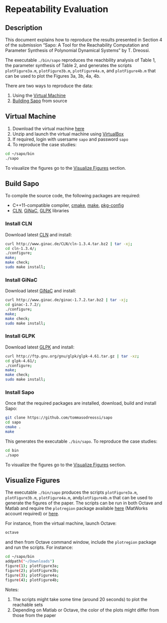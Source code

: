 # Repeatability Evaluation
## Description

This document explains how to reproduce the results presented in
Section 4 of the submission “Sapo: A Tool for the Reachability Computation and Parameter Synthesis of Polynomial Dynamical Systems” by T. Dreossi.

The executable ``./bin/sapo`` reproduces the reachbility analysis of Table 1, the parameter synthesis of Table 2, and generates the scripts ``plotFigure3a.m``, ``plotFigure3b.m``, ``plotFigure4a.m``, and ``plotFigure4b.m`` that can be used to plot the Figures 3a, 3b, 4a, 4b.


There are two ways to reproduce the data:

1. Using the [Virtual Machine](#virtualmachine)
2. [Building Sapo](#buildsapo) from source

## <a name="virtualmachine">Virtual Machine</a>

1. Download the virtual machine <a href="https://www.dropbox.com/sh/4ex9yqc3y0p1618/AACnl43b9knKovYaHVTwlkxVa?dl=0">here</a>
2. Unzip and launch the virtual machine using <a href="https://www.virtualbox.org/wiki/VirtualBox">VirtualBox</a>
3. If required, login with usersame ``sapo`` and password ``sapo``
4. To reproduce the case studies:
``` sh
cd ~/sapo/bin
./sapo
```

To visualize the figures go to the [Visualize Figures](#visfigs) section.


## <a name="buildsapo">Build Sapo</a>

To compile the source code, the following packages are required:

- C++11-compatible compiler, <a href="https://cmake.org/">cmake</a>, <a href="https://www.gnu.org/software/make/">make</a>, <a href="https://www.freedesktop.org/wiki/Software/pkg-config/">pkg-config</a>
- <a href="http://www.ginac.de/CLN/">CLN</a>,  <a href="http://www.ginac.de/">GiNaC</a>, <a href="https://www.gnu.org/software/glpk/">GLPK</a> libraries

### Install CLN

Download latest <a href="http://www.ginac.de/CLN/">CLN</a> and install:
``` sh
curl http://www.ginac.de/CLN/cln-1.3.4.tar.bz2 | tar -xj;
cd cln-1.3.4/;
./configure;
make;
make check;
sudo make install;
```

### Install GiNaC

Download latest <a href="http://www.ginac.de/">GiNaC</a> and install:
``` sh
curl http://www.ginac.de/ginac-1.7.2.tar.bz2 | tar -xj;
cd ginac-1.7.2/;
./configure;
make;
make check;
sudo make install;
```

### Install GLPK

Download latest <a href="https://www.gnu.org/software/glpk/">GLPK</a> and install:
``` sh
curl http://ftp.gnu.org/gnu/glpk/glpk-4.61.tar.gz | tar -xz;
cd glpk-4.61/;
./configure;
make;
make check;
sudo make install;
```

### Install Sapo

Once that the required packages are installed, download, build and install Sapo:
``` sh
git clone https://github.com/tommasodreossi/sapo
cd sapo
cmake .
make
```

This generates the executable ``./bin/sapo``. To reproduce the
case studies:
``` sh
cd bin
./sapo
```

To visualize the figures go to the [Visualize Figures](#visfigs) section.

## <a name="visfigs">Visualize Figures</a>

The executable ``./bin/sapo`` produces the scripts
``plotFigure3a.m``, ``plotFigure3b.m``, ``plotFigure4a.m``, and``plotFigure4b.m`` that can be used to generate the figures
of the paper. The scripts can be run in both Octave and Matlab
and require the ``plotregion`` package available
<a href="https://www.mathworks.com/matlabcentral/fileexchange/9261-plot-2d-3d-region">here</a> (MatWorks account required) or <a href="https://www.dropbox.com/sh/4ex9yqc3y0p1618/AACnl43b9knKovYaHVTwlkxVa?dl=0">here</a>.


For instance, from the virtual machine, launch Octave:
``` sh
octave
```
and then from Octave command window, include the ``plotregion`` package and run the scripts. For instance:
``` sh
cd ~/sapo/bin
addpath("~/Downloads")
figure(1); plotFigure3a;
figure(2); plotFigure3b;
figure(3); plotFigure4a;
figure(4); plotFigure4b;
```

Notes:
1. The scripts might take some time (around 20 seconds) to plot the reachable sets
2. Depending on Matlab or Octave, the color of the plots might differ from those from the paper
